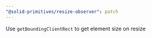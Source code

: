 ```yaml
---
"@solid-primitives/resize-observer": patch
---
```


Use `getBoundingClientRect` to get element size on resize
